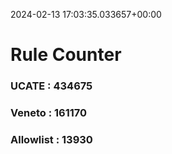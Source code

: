 2024-02-13 17:03:35.033657+00:00
# Rule Counter 
 ### UCATE : 434675

 ### Veneto : 161170

 ### Allowlist : 13930